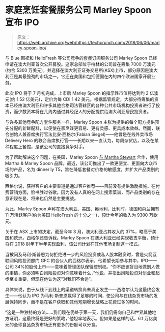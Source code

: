 # 家庭烹饪套餐服务公司 Marley Spoon 宣布 IPO 

> 原文：<https://web.archive.org/web/https://techcrunch.com/2018/06/06/marley-spoon-ipo/>

与 Blue 围裙和 HelloFresh 等公司竞争的套餐订阅服务公司 Marley Spoon 已经申请在澳大利亚首次公开募股。这家总部位于柏林的公司旨在筹集 7000 万澳元(约合 5300 万美元)，并选择在澳大利亚证券交易所(ASX)上市，部分原因是澳大利亚是其最强劲的市场之一。它还在美国和包括德国在内的四个欧洲国家开展业务。

此次 IPO 将于 7 月初完成，上市后 Marley Spoon 的指示性市值将达到约 2 亿澳元(约 1.52 亿美元)，定价为每 CDI 1.42 美元。根据监管规定，大部分待筹集的资本已经由澳大利亚和许多其他合格司法管辖区的各种公共市场机构投资者进行了投资，而少数资本将在几周内通过其经纪人的分配提供给澳大利亚居民投资者。

与许多其他竞争配方套件服务一样，Marley Spoon 主张为提供的每个配方提供预先分配的新鲜配料，以便使在家烹饪更容易、更有灵感、更具成本效益。然而，联合创始人兼首席执行官法比安·西格尔(Fabian Siegel)——他曾是在线外卖市场 Delivery Hero 的联合首席执行官——长期以来一直认为，每周杂货店，以及在某种程度上餐馆，是该公司的直接竞争对手。

为了帮助解决这个问题，在美国，Marley Spoon [与 Martha Stewart](https://web.archive.org/web/20221025222549/https://techcrunch.com/2016/06/14/marley-spoon-partners-with-martha-stewart-for-u-s-re-launch-of-cook-at-home-delivery-service/) 合作，使用 Martha & Marley Spoon 品牌。最近，该公司推出了一款更便宜、更面向大众市场的产品，名为 dinner ly T5，旨在降低套餐对价格的敏感度，并扩大产品类别的吸引力。

西格尔说，获得客户的主要渠道是通过客户推荐——目前没有提供激励措施。在付费营销方面，脸书胜过谷歌，因为没有人真的在网上搜索菜谱，而产品类别的存在意识现在是、将来也仍然是主要挑战。

为此，Marley Spoon 声称在澳大利亚、美国、奥地利、比利时、德国和荷兰拥有 11 万活跃客户(约为美国 HelloFresh 的十分之一)，预计今年的收入为 9300 万欧元。

关于在 ASX 上市的决定，截至今年 3 月，澳大利亚占其收入的 37%，略高于美国和欧洲。西格尔还告诉我，Marley Spoon 在澳大利亚已经实现收支平衡，预计将在 2018 财年下半年实现盈利，该公司计划在其他市场复制这一模式。

当被问及马利·斯普恩为何拒绝进一步的风险投资或私人股本融资时，曾是火箭互联网风险投资部门 GFC 的合伙人的西格尔表示，他希望长期参与其中，IPO——公司 34%的股份上市——意味着管理团队保留控制权。“你不应该盲目地做别人做的事情，你必须明白风险投资对你意味着什么，”他说，并指出风险投资对创业和起步至关重要，但现在他认为这“对我们不合适”。

具体来说，由于从线下到线上的渠道转换尚未真正发生——西格尔认为这最终会发生——他认为 IPO 为马利·斯普恩赢得了足够的时间，使公司与在线杂货市场的发展保持同步，而不是在客户获取和其他短期增长战略上花费过多的时间。

“这是一种独特的方法……我们现在仍处于第一天，我们仍需向自己和世界其他地方证明，这最终将是更好的策略，”他坦率地表示。但如果是这样的话，6.1 万亿美元的全球食品杂货市场还有更多的份额可以分食。